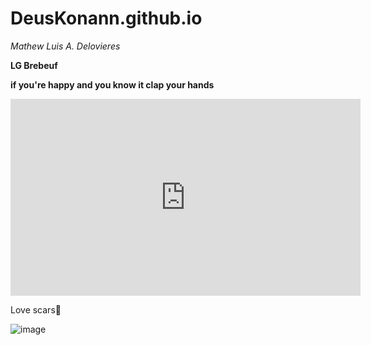 # DeusKonann.github.io
*Mathew Luis A. Delovieres*

**LG Brebeuf**  

**if you're happy and you know it clap your hands**
<iframe width="560" height="315" src="https://www.youtube.com/embed/M6LoRZsHMSs" title="YouTube video player" frameborder="0" allow="accelerometer; autoplay; clipboard-write; encrypted-media; gyroscope; picture-in-picture; web-share" allowfullscreen></iframe>



Love scars🫶

![image](https://user-images.githubusercontent.com/122419064/212817403-c38eb2de-0a2a-40bb-a470-4b5e1c2b64e4.png)


